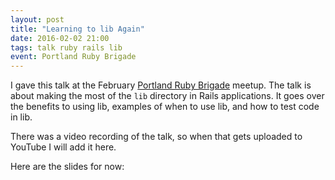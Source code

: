 ```yaml
---
layout: post
title: "Learning to lib Again"
date: 2016-02-02 21:00
tags: talk ruby rails lib
event: Portland Ruby Brigade
---
```


I gave this talk at the February [Portland Ruby
Brigade](http://pdxruby.org/) meetup. The talk is about making the most
of the `lib` directory in Rails applications. It goes over the benefits
to using lib, examples of when to use lib, and how to test code in lib.

There was a video recording of the talk, so when that gets uploaded to
YouTube I will add it here.

Here are the slides for now:

<script async class="speakerdeck-embed" data-id="f17a776f6be84cc898538b757c34c4c8" data-ratio="1.33333333333333" src="//speakerdeck.com/assets/embed.js"></script>
